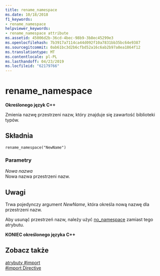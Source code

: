 ```yaml
---
title: rename_namespace
ms.date: 10/18/2018
f1_keywords:
- rename_namespace
helpviewer_keywords:
- rename_namespace attribute
ms.assetid: 45006d2b-36cd-4bec-98b9-3b8ec45299e3
ms.openlocfilehash: 7b3917a7114ca44d092f10a7831bb35bc64e9387
ms.sourcegitcommit: 0ab61bc3d2b6cfbd52a16c6ab2b97a8ea1864f12
ms.translationtype: MT
ms.contentlocale: pl-PL
ms.lasthandoff: 04/23/2019
ms.locfileid: "62179766"
---
```

# <a name="renamenamespace"></a>rename_namespace

**Określonego język C++**

Zmienia nazwę przestrzeni nazw, który znajduje się zawartość biblioteki typów.

## <a name="syntax"></a>Składnia

```
rename_namespace("NewName")
```

### <a name="parameters"></a>Parametry

*Nowa nazwa*<br/>
Nowa nazwa przestrzeni nazw.

## <a name="remarks"></a>Uwagi

Trwa pojedynczy argument *NewName*, która określa nową nazwę dla przestrzeni nazw.

Aby usunąć przestrzeń nazw, należy użyć [no_namespace](../preprocessor/no-namespace.md) zamiast tego atrybutu.

**KONIEC określonego języka C++**

## <a name="see-also"></a>Zobacz także

[atrybuty #import](../preprocessor/hash-import-attributes-cpp.md)<br/>
[#import Directive](../preprocessor/hash-import-directive-cpp.md)
